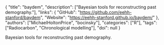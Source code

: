 {
  "title": "baydem",
  "description": ["Bayesian tools for reconstructing past demography."],
  "links": {
    "GitHub": "https://github.com/eehh-stanford/baydem",
    "Website": "https://eehh-stanford.github.io/baydem/"
  },
  "authors": ["MichaelHoltonPrice", "bocinsky"],
  "categories": ["R"],
  "tags": ["Radiocarbon", "Chronological modelling"],
  "doi": null
}

<!-- Generated by csv2md.R – do not edit by hand -->

Bayesian tools for reconstructing past demography.